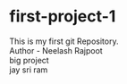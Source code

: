 # first-project-1
This is my first git Repository.
<br>
Author - Neelash Rajpoot
<br>
big project
<br>
jay sri ram